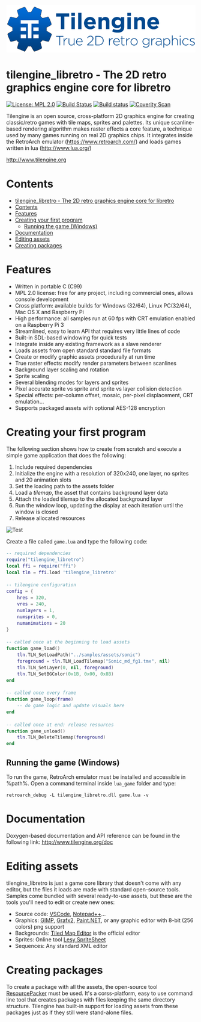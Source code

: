 ![Tilengine logo](Tilengine.png)
# tilengine_libretro - The 2D retro graphics engine core for libretro
[![License: MPL 2.0](https://img.shields.io/badge/License-MPL%202.0-brightgreen.svg)](https://opensource.org/licenses/MPL-2.0)
[![Build Status](https://travis-ci.org/megamarc/Tilengine.svg?branch=libretro)](https://travis-ci.org/megamarc/Tilengine)
[![Build status](https://ci.appveyor.com/api/projects/status/yvx7koa32qyjm1b0?svg=true)](https://ci.appveyor.com/project/megamarc/tilengine)
[![Coverity Scan](https://scan.coverity.com/projects/16964/badge.svg)](https://scan.coverity.com/projects/megamarc-tilengine)

Tilengine is an open source, cross-platform 2D graphics engine for creating classic/retro games with tile maps, sprites and palettes. Its unique scanline-based rendering algorithm makes raster effects a core feature, a technique used by many games running on real 2D graphics chips. It integrates inside the RetroArch emulator (https://www.retroarch.com/) and loads games written in lua (http://www.lua.org/)

http://www.tilengine.org

# Contents
- [tilengine_libretro - The 2D retro graphics engine core for libretro](#tilenginelibretro---the-2d-retro-graphics-engine-core-for-libretro)
- [Contents](#contents)
- [Features](#features)
- [Creating your first program](#creating-your-first-program)
  - [Running the game (Windows)](#running-the-game-windows)
- [Documentation](#documentation)
- [Editing assets](#editing-assets)
- [Creating packages](#creating-packages)

# Features
* Written in portable C (C99)
* MPL 2.0 license: free for any project, including commercial ones, allows console development
* Cross platform: available builds for Windows (32/64), Linux PC(32/64), Mac OS X and Raspberry Pi
* High performance: all samples run at 60 fps with CRT emulation enabled on a Raspberry Pi 3
* Streamlined, easy to learn API that requires very little lines of code
* Built-in SDL-based windowing for quick tests
* Integrate inside any existing framework as a slave renderer
* Loads assets from open standard standard file formats
* Create or modify graphic assets procedurally at run time
* True raster effects: modify render parameters between scanlines
* Background layer scaling and rotation
* Sprite scaling
* Several blending modes for layers and sprites
* Pixel accurate sprite vs sprite and sprite vs layer collision detection
* Special effects: per-column offset, mosaic, per-pixel displacement, CRT emulation...
* Supports packaged assets with optional AES-128 encryption

# Creating your first program
The following section shows how to create from scratch and execute a simple game application that does the following:
1. Include required dependencies
2. Initialize the engine with a resolution of 320x240, one layer, no sprites and 20 animation slots
3. Set the loading path to the assets folder
4. Load a *tilemap*, the asset that contains background layer data
5. Attach the loaded tilemap to the allocated background layer
6. Run the window loop, updating the display at each iteration until the window is closed
7. Release allocated resources

![Test](test.png)

Create a file called `game.lua` and type the following code:

```lua
-- required dependencies
require("tilengine_libretro")
local ffi = require("ffi")
local tln = ffi.load 'tilengine_libretro'

-- tilengine configuration
config = {
	hres = 320,
	vres = 240,
	numlayers = 1,
	numsprites = 0,
	numanimations = 20
}

-- called once at the beginning to load assets
function game_load()
	tln.TLN_SetLoadPath("../samples/assets/sonic")
	foreground = tln.TLN_LoadTilemap("Sonic_md_fg1.tmx", nil)
	tln.TLN_SetLayer(0, nil, foreground)
    tln.TLN_SetBGColor(0x1B, 0x00, 0x8B)
end

-- called once every frame
function game_loop(frame)
    -- do game logic and update visuals here
end

-- called once at end: release resources
function game_unload()
	tln.TLN_DeleteTilemap(foreground)
end
```

## Running the game (Windows)
To run the game, RetroArch emulator must be installed and accessible in %path%. Open a command terminal inside `lua_game` folder and type:

```
retroarch_debug -L tilengine_libretro.dll game.lua -v
```

# Documentation
Doxygen-based documentation and API reference can be found in the following link:
http://www.tilengine.org/doc

# Editing assets
tilengine_libretro is just a game core library that doesn't come with any editor, but the files it loads are made with standard open-source tools. Samples come bundled with several ready-to-use assets, but these are the tools you'll need to edit or create new ones:
* Source code: [VSCode](), [Notepad++]()...
* Graphics: [GIMP](http://www.gimp.org), [Grafx2](http://pulkomandy.tk/projects/GrafX2), [Paint.NET](https://www.getpaint.net/), or any graphic editor with 8-bit (256 colors) png support
* Backgrounds: [Tiled Map Editor](https://www.mapeditor.org/) is the official editor
* Sprites: Online tool [Lesy SpriteSheet](https://www.leshylabs.com/blog/posts/2013-12-03-Leshy_SpriteSheet_Tool.html)
* Sequences: Any standard XML editor

# Creating packages
To create a package with all the assets, the open-source tool [ResourcePacker](https://github.com/megamarc/ResourcePacker) must be used. It's a corss-platform, easy to use command line tool that creates packages with files keeping the same directory structure. Tilengine has built-in support for loading assets from these packages just as if they still were stand-alone files.
